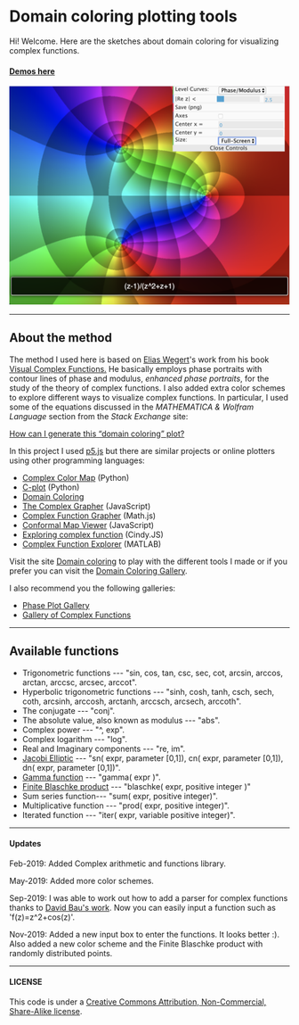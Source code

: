 # Domain coloring plotting tools

Hi! Welcome. Here are the sketches about domain coloring for visualizing complex functions.

#### [Demos here](https://jcponce.github.io/domain-coloring/)

![alt tag](https://github.com/jcponce/complex/blob/gh-pages/dctools/plotfz.png)

---

## About the method

The method I used here is based on [Elias Wegert](http://www.visual.wegert.com/)'s work from his book [Visual Complex Functions.](http://www.springer.com/de/book/9783034801799) He basically employs phase portraits with contour lines of phase and modulus, *enhanced phase portraits*, for the study of the theory of complex functions. I also added extra color schemes to explore different ways to visualize complex functions. In particular, I used some of the equations discussed in the *MATHEMATICA &amp; Wolfram Language* section from the *Stack Exchange* site:

[How can I generate this “domain coloring” plot?](https://mathematica.stackexchange.com/questions/7275/how-can-i-generate-this-domain-coloring-plot)

In this project I used [p5.js](https://p5js.org/) but there are similar projects or online plotters using other programming languages: 

* [Complex Color Map](https://github.com/endolith/complex_colormap) (Python)
* [C-plot](https://github.com/nschloe/cplot) (Python)
* [Domain Coloring](https://github.com/fogleman/domaincoloring)
* [The Complex Grapher](https://talbrenev.com/complexgrapher/) (JavaScript)
* [Complex Function Grapher](http://jutanium.github.io/ComplexNumberGrapher/) (Math.js)
* [Conformal Map Viewer](http://davidbau.com/archives/2013/02/10/conformal_map_viewer.html) (JavaScript)
* [Exploring complex function](https://cindyjs.org/gallery/cindygl/ComplexExplorer/index.html) (Cindy.JS)
* [Complex Function Explorer](https://au.mathworks.com/matlabcentral/fileexchange/45464-complex-function-explorer) (MATLAB)

Visit the site [Domain coloring](https://jcponce.github.io/domain-coloring) to play with the different tools I made or if you prefer you can visit the [Domain Coloring Gallery](https://www.dynamicmath.xyz/domain-coloring/dcgallery.html).

I also recommend you the following galleries:

* [Phase Plot Gallery](http://www.mathe.tu-freiberg.de/~wegert/PhasePlot/images.html)
* [Gallery of Complex Functions](https://vqm.uni-graz.at/pages/complex/index.html)

---

## Available functions

* Trigonometric functions --- "sin, cos, tan, csc, sec, cot, arcsin, arccos, arctan, arccsc, arcsec, arccot".
* Hyperbolic trigonometric functions --- "sinh, cosh, tanh, csch, sech, coth, arcsinh, arccosh, arctanh, arccsch, arcsech, arccoth".
* The conjugate --- "conj".
* The absolute value, also known as modulus --- "abs".
* Complex power --- "^, exp".
* Complex logarithm --- "log".
* Real and Imaginary components --- "re, im".
* [Jacobi Elliptic](https://en.wikipedia.org/wiki/Jacobi_elliptic_functions) --- "sn( expr, parameter [0,1]), cn( expr, parameter [0,1]), dn( expr, parameter [0,1])". 
* [Gamma function](https://en.wikipedia.org/wiki/Gamma_function) --- "gamma( expr )".
* [Finite Blaschke product](https://en.wikipedia.org/wiki/Blaschke_product) --- "blaschke( expr, positive integer )" 
* Sum series function--- "sum( expr, positive integer)".
* Multiplicative function --- "prod( expr, positive integer)".
* Iterated function --- "iter( expr, variable positive integer)".

---

#### Updates

Feb-2019: Added Complex arithmetic and functions library.

May-2019: Added more color schemes.

Sep-2019: I was able to work out how to add a parser for complex functions thanks to [David Bau's work](http://davidbau.com/). Now you can easily input a function such as 'f(z)=z^2+cos(z)'. 

Nov-2019: Added a new input box to enter the functions. It looks better :). Also added a new color scheme and the Finite Blaschke product with randomly distributed points.

---

#### LICENSE  
This code is under a [Creative Commons Attribution, Non-Commercial, Share-Alike license](https://creativecommons.org/licenses/by-nc-sa/4.0/).
